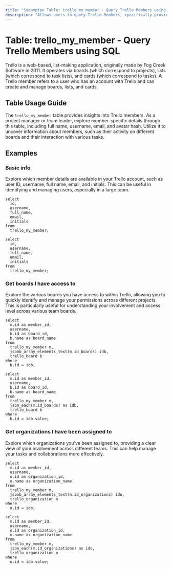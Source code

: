 ```yaml
---
title: "Steampipe Table: trello_my_member - Query Trello Members using SQL"
description: "Allows users to query Trello Members, specifically providing details about the user profile, including full name, username, email, and avatar hash."
---
```


# Table: trello_my_member - Query Trello Members using SQL

Trello is a web-based, list-making application, originally made by Fog Creek Software in 2011. It operates via boards (which correspond to projects), lists (which correspond to task lists), and cards (which correspond to tasks). A Trello member refers to a user who has an account with Trello and can create and manage boards, lists, and cards.

## Table Usage Guide

The `trello_my_member` table provides insights into Trello members. As a project manager or team leader, explore member-specific details through this table, including full name, username, email, and avatar hash. Utilize it to uncover information about members, such as their activity on different boards and their interaction with various tasks.

## Examples

### Basic info
Explore which member details are available in your Trello account, such as user ID, username, full name, email, and initials. This can be useful in identifying and managing users, especially in a large team.

```sql+postgres
select
  id,
  username,
  full_name,
  email,
  initials
from
  trello_my_member;
```

```sql+sqlite
select
  id,
  username,
  full_name,
  email,
  initials
from
  trello_my_member;
```

### Get boards I have access to
Explore the various boards you have access to within Trello, allowing you to quickly identify and manage your permissions across different projects. This is particularly useful for understanding your involvement and access level across various team boards.

```sql+postgres
select
  m.id as member_id,
  username,
  b.id as board_id,
  b.name as board_name
from
  trello_my_member m,
  jsonb_array_elements_text(m.id_boards) idb,
  trello_board b
where
  b.id = idb;
```

```sql+sqlite
select
  m.id as member_id,
  username,
  b.id as board_id,
  b.name as board_name
from
  trello_my_member m,
  json_each(m.id_boards) as idb,
  trello_board b
where
  b.id = idb.value;
```

### Get organizations I have been assigned to
Explore which organizations you've been assigned to, providing a clear view of your involvement across different teams. This can help manage your tasks and collaborations more effectively.

```sql+postgres
select
  m.id as member_id,
  username,
  o.id as organization_id,
  o.name as organization_name
from
  trello_my_member m,
  jsonb_array_elements_text(m.id_organizations) ido,
  trello_organization o
where
  o.id = ido;
```

```sql+sqlite
select
  m.id as member_id,
  username,
  o.id as organization_id,
  o.name as organization_name
from
  trello_my_member m,
  json_each(m.id_organizations) as ido,
  trello_organization o
where
  o.id = ido.value;
```